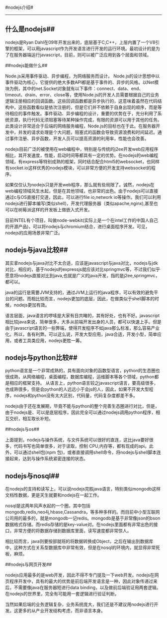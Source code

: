 #nodejs介绍#
***


## 什么是nodejs##

nodejs是Ryan Dahl在09年开发出来的，底层基于C,C++，上层内置了一个V8引擎的框架，可以用javascript作为开发语言进行开发的运行环境。最初设计的是为了在服务器端运行javascript，目前，则可以被广泛应用到各个层面和领域。



##nodejs能做什么##

Node.js采用事件驱动、异步编程，为网络服务而设计。
Node.js的设计思想中以事件驱动为核心，它提供的绝大多数API都是基于事件的、异步的风格。以Net模块为例，其中的net.Socket对象就有以下事件：connect、data、end、timeout、drain、error、close等，使用Node.js的开发人员需要根据自己的业务逻辑注册相应的回调函数。这些回调函数都是异步执行的，这意味着虽然在代码结构中，这些函数看似是依次注册的，但是它们并不依赖于自身出现的顺序，而是等待相应的事件触发。事件驱动、异步编程的设计，重要的优势在于，充分利用了系统资源，执行代码无须阻塞等待某种操作完成，有限的资源可以用于其他的任务。此类设计非常适合于后端的网络服务编程，Node.js的目标也在于此。在服务器开发中，并发的请求处理是个大问题，阻塞式的函数会导致资源浪费和时间延迟。通过事件注册、异步函数，开发人员可以提高资源的利用率，性能也会改善。

nodejs目前广泛的被使用在web编程中，特别是与传统的j2ee开发web应用程序相比，其开发速度，性能，启动时间等都具有一定的优势。在nodejs的web编程领域，有express等特别成熟的框架，同时结合配合html5的websocket，也同样有socket.io这样优秀的nodejs模块，可以非常方便的开发支持websocket的程序。

如果仅仅认为nodejs只是开发web程序，那么就有些局限了。诚然，nodejs在web编程领域风生水起，但是在其他领域，也非常的出色。由于nodejs可以直接通过c与OS直接打交道，因此，可以进行file io,network io等操作。我们可以利用nodejs进行脚本编写(类似shell)，开发代理服务器（类似apache,nginx),甚至也可以在树莓派这样的开发板上做嵌入式开发。

目前INTEL有个项目，叫做node-webkit(实际上是一个在intel工作的中国人自己的开源产品)，可以将nodejs与chromium结合，进行桌面程序开发。可见，nodejs的应用场景非常广泛。


## nodejs与java比较##
其实拿nodejs与java对比不太合适，应该是javascript与java对比，nodejs与jdk对比，相应的，基于nodejs的expressjs就应该对比springmvc等，不过我们似乎愿意将nodejs直接对比到java,也就是广义的java开发，指的是j2ee,springmvc，都可以。

java的运行是需要JVM支持的，通过JVM上运行的java程序，可以有效的避免平台的问题。而相比较而言，nodejs更加的底层，因此，在做类似于shell脚本的时候，nodejs更加有效。

语言层面，java语言的啰嗦是大家有目共睹的，其有好处，也有不好。javascript相比较java来说，简单很多，大多从前端开发出身的人员，都可以快速上手。但是由于javascript语言的一些弊端，使得开发程序不如java那么标准，那么容易产业化。所以，各有利弊。可以这么说，开发大型应用，java合适，开发小型，简单应用，或者工具类应用，nodejs更胜一筹。





## nodejs与python比较##
python语言是一个非常成熟的，具有面向对象的函数型语言，python的生态圈也很成熟，从网络编程，桌面编程，数据库编程，运维脚本等各个领域，python都是相应的框架支持。
从语言上，python语言较之javascript语言，要高级很多，也成熟很多，但是会python的人远远小于会js的人，因此，如果不开发大型程序，nodejs和python没有太大区别，代码量，代码复杂度都差不多。

nodejs由于还在发展期，毕竟不能与python的整个完善生态圈进行对比，但是，由于nodejs是、可以是底层程序，因此完全可以通过nodejs调用python程序，相互交织，相互取长补短。



##nodejs与os##

上面提到，nodejs与操作系统，与文件系统可以很好的直连，这比java要好很多，代码书写也简单很多，对于读取，控制	CPU,内存等，都有现成的api。此外，可以通过shell包(npm 包)，或者直接调用shell命令，将nodejs与shell脚本连接起来，达到与操作系统紧密连接的状态。
## nodejs与nosql##

在nodejs的支持和读写上，可以说nodejs完胜java语言，特别类似mongodb这样文档性数据，更是天生就要和nodejs在一起工作。

nosql是这两年风声水起的一个圈，其中包括mongodb,redis,neo4j,hbase,Cassandra，等多种多样的。而目前中小型互联网公司用的最多的，就是mongodb一记redis。mongodb是基于非常像json的bson数据格式存储。而redis存储的是key-value对。在nodejs里面都有非常出色的接口，非常方便的将数据存储到数据库里面，读写速度都非常惊人。

相比较而言，java则要按部就班的将数据转换成Object，之后在输出到数据库中，这种方式在关系型数据库中非常有效，但是在nosql的环境内，就显得非常死板，麻烦。

##nodejs与网页开发##

nodejs应用最多的是web开发，因此不得不专门提及一下web开发。nodejs在网页程序开发中，具有的最大的优势是前后端开发语言是一种，因此对象传递过来后，不需要像java在服务器短进行data binding，以及做前后端验证用两套逻辑。在nodejs的世界里，完全有可能用一套逻辑进行验证判断。

当然如果后端的业务逻辑复杂，业务系统庞大，我们还是不建议用nodejs进行开发。这更多的从产业开发结构考虑，而非语言本身。